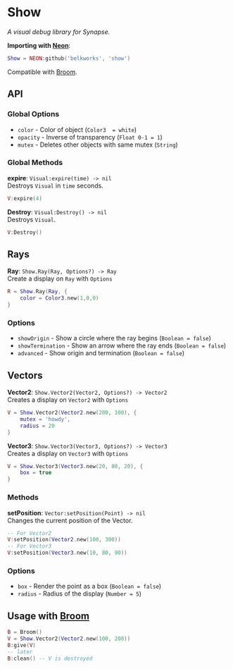 
# Show
*A visual debug library for Synapse.*

**Importing with [Neon](https://github.com/Belkworks/NEON)**:
```lua
Show = NEON:github('belkworks', 'show')
```
Compatible with [Broom](https://github.com/Belkworks/broom).

## API

### Global Options
- `color` - Color of object (`Color3  = white`)
- `opacity` - Inverse of transparency (`Float 0-1 = 1`)
- `mutex` - Deletes other objects with same mutex (`String`)

### Global Methods

**expire**: `Visual:expire(time) -> nil`  
Destroys `Visual` in `time` seconds.
```lua
V:expire(4)
```

**Destroy**: `Visual:Destroy() -> nil`  
Destroys `Visual`.  
```lua
V:Destroy()
```

## Rays

**Ray**: `Show.Ray(Ray, Options?) -> Ray`  
Create a display on `Ray` with `Options`
```lua
R = Show.Ray(Ray, {
	color = Color3.new(1,0,0)
}
```

### Options
- `showOrigin` - Show a circle where the ray begins (`Boolean = false`)
- `showTermination` - Show an arrow where the ray ends (`Boolean = false`)
- `advanced` - Show origin and termination (`Boolean = false`)

## Vectors

**Vector2**: `Show.Vector2(Vector2, Options?) -> Vector2`  
Creates a display on `Vector2` with `Options`
```lua
V = Show.Vector2(Vector2.new(200, 100), {
	mutex = 'howdy',
	radius = 20
}
```

**Vector3**: `Show.Vector3(Vector3, Options?) -> Vector3`  
Creates a display on `Vector3` with `Options`
```lua
V = Show.Vector3(Vector3.new(20, 80, 20), {
	box = true
}
```

### Methods
**setPosition**: `Vector:setPosition(Point) -> nil`  
Changes the current position of the Vector.
```lua
-- For Vector2
V:setPosition(Vector2.new(100, 300))
-- For Vector3
V:setPosition(Vector3.new(10, 80, 90))
```

### Options
- `box` - Render the point as a box (`Boolean = false`)
- `radius` - Radius of the display (`Number = 5`)

## Usage with [Broom](https://github.com/Belkworks/broom)

```lua
B = Broom()
V = Show.Vector2(Vector2.new(100, 200))
B:give(V)
-- later
B:clean() -- V is destroyed
```

